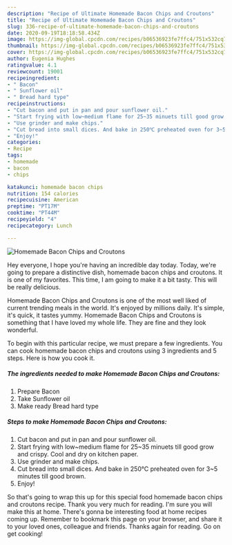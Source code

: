 ```yaml
---
description: "Recipe of Ultimate Homemade Bacon Chips and Croutons"
title: "Recipe of Ultimate Homemade Bacon Chips and Croutons"
slug: 336-recipe-of-ultimate-homemade-bacon-chips-and-croutons
date: 2020-09-19T18:18:58.434Z
image: https://img-global.cpcdn.com/recipes/b06536923fe7ffc4/751x532cq70/homemade-bacon-chips-and-croutons-recipe-main-photo.jpg
thumbnail: https://img-global.cpcdn.com/recipes/b06536923fe7ffc4/751x532cq70/homemade-bacon-chips-and-croutons-recipe-main-photo.jpg
cover: https://img-global.cpcdn.com/recipes/b06536923fe7ffc4/751x532cq70/homemade-bacon-chips-and-croutons-recipe-main-photo.jpg
author: Eugenia Hughes
ratingvalue: 4.1
reviewcount: 19001
recipeingredient:
- " Bacon"
- " Sunflower oil"
- " Bread hard type"
recipeinstructions:
- "Cut bacon and put in pan and pour sunflower oil."
- "Start frying with low~medium flame for 25~35 minuets till good grow and crispy. Cool and dry on kitchen paper."
- "Use grinder and make chips."
- "Cut bread into small dices. And bake in 250℃ preheated oven for 3~5 minutes till good brown."
- "Enjoy!"
categories:
- Recipe
tags:
- homemade
- bacon
- chips

katakunci: homemade bacon chips 
nutrition: 154 calories
recipecuisine: American
preptime: "PT17M"
cooktime: "PT44M"
recipeyield: "4"
recipecategory: Lunch

---
```



![Homemade Bacon Chips and Croutons](https://img-global.cpcdn.com/recipes/b06536923fe7ffc4/751x532cq70/homemade-bacon-chips-and-croutons-recipe-main-photo.jpg)

Hey everyone, I hope you're having an incredible day today. Today, we're going to prepare a distinctive dish, homemade bacon chips and croutons. It is one of my favorites. This time, I am going to make it a bit tasty. This will be really delicious.



Homemade Bacon Chips and Croutons is one of the most well liked of current trending meals in the world. It's enjoyed by millions daily. It's simple, it's quick, it tastes yummy. Homemade Bacon Chips and Croutons is something that I have loved my whole life. They are fine and they look wonderful.


To begin with this particular recipe, we must prepare a few ingredients. You can cook homemade bacon chips and croutons using 3 ingredients and 5 steps. Here is how you cook it.

<!--inarticleads1-->

##### The ingredients needed to make Homemade Bacon Chips and Croutons:

1. Prepare  Bacon
1. Take  Sunflower oil
1. Make ready  Bread hard type




<!--inarticleads2-->

##### Steps to make Homemade Bacon Chips and Croutons:

1. Cut bacon and put in pan and pour sunflower oil.
1. Start frying with low~medium flame for 25~35 minuets till good grow and crispy. Cool and dry on kitchen paper.
1. Use grinder and make chips.
1. Cut bread into small dices. And bake in 250℃ preheated oven for 3~5 minutes till good brown.
1. Enjoy!




So that's going to wrap this up for this special food homemade bacon chips and croutons recipe. Thank you very much for reading. I'm sure you will make this at home. There's gonna be interesting food at home recipes coming up. Remember to bookmark this page on your browser, and share it to your loved ones, colleague and friends. Thanks again for reading. Go on get cooking!
